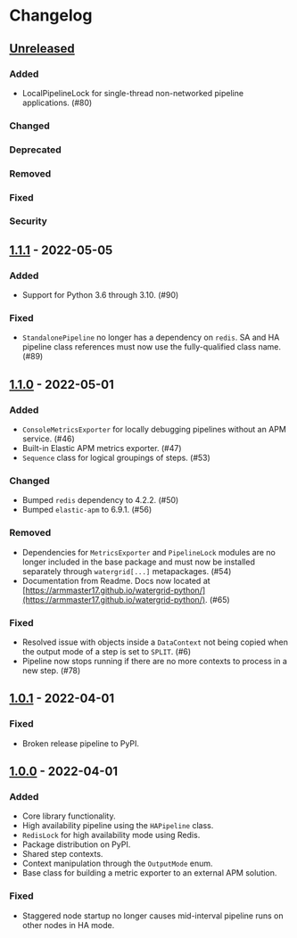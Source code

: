 # Changelog

## [Unreleased]

### Added

- LocalPipelineLock for single-thread non-networked pipeline applications. (#80)

### Changed

### Deprecated

### Removed

### Fixed

### Security

## [1.1.1] - 2022-05-05

### Added

- Support for Python 3.6 through 3.10. (#90)

### Fixed

- `StandalonePipeline` no longer has a dependency on `redis`. SA and HA
pipeline class references must now use the fully-qualified class name. (#89)

## [1.1.0] - 2022-05-01

### Added

- `ConsoleMetricsExporter` for locally debugging pipelines without an APM service. (#46)
- Built-in Elastic APM metrics exporter. (#47)
- `Sequence` class for logical groupings of steps. (#53)

### Changed

- Bumped `redis` dependency to 4.2.2. (#50)
- Bumped `elastic-apm` to 6.9.1. (#56)

### Removed

- Dependencies for `MetricsExporter` and `PipelineLock` modules are no longer included in the base package and must
now be installed separately through `watergrid[...]` metapackages. (#54)
- Documentation from Readme. Docs now located at
[https://armmaster17.github.io/watergrid-python/](https://armmaster17.github.io/watergrid-python/). (#65)

### Fixed

- Resolved issue with objects inside a `DataContext` not being copied when the
  output mode of a step is set to `SPLIT`. (#6)
- Pipeline now stops running if there are no more contexts to process in a new step. (#78)

## [1.0.1] - 2022-04-01
### Fixed

- Broken release pipeline to PyPI.

## [1.0.0] - 2022-04-01
### Added

- Core library functionality.
- High availability pipeline using the `HAPipeline` class.
- `RedisLock` for high availability mode using Redis.
- Package distribution on PyPI.
- Shared step contexts.
- Context manipulation through the `OutputMode` enum.
- Base class for building a metric exporter to an external APM solution.

### Fixed

- Staggered node startup no longer causes mid-interval pipeline runs on other nodes in HA mode.


[Unreleased]: https://github.com/ARMmaster17/watergrid-python/compare/1.1.1...HEAD
[1.1.1]: https://github.com/ARMmaster17/watergrid-python/compare/1.1.0...1.1.1
[1.1.0]: https://github.com/ARMmaster17/watergrid-python/compare/1.0.1...1.1.0
[1.0.1]: https://github.com/ARMmaster17/watergrid-python/compare/1.0.0...1.0.1
[1.0.0]: https://github.com/ARMmaster17/watergrid-python/releases/tag/1.0.0
